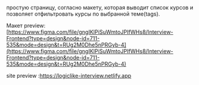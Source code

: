 простую страницу, согласно макету, которая выводит список курсов и позволяет отфильтровать курсы по выбранной теме(tags).

Макет preview:[https://www.figma.com/file/gngIKlPiSuWmtoJPIfWHs8/Interview-Frontend?type=design&node-id=711-535&mode=design&t=RUg2M0Dhe5nPRGyb-4](https://www.figma.com/file/gngIKlPiSuWmtoJPIfWHs8/Interview-Frontend?type=design&node-id=711-535&mode=design&t=RUg2M0Dhe5nPRGyb-4)

site preview :[https://logiclike-interview.netlify.app ](https://logiclike-interview.netlify.app)
